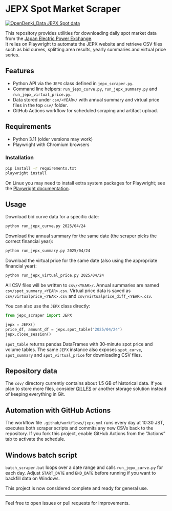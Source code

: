 # JEPX Spot Market Scraper

[![OpenDenki_Data JEPX Spot data](https://github.com/dlxiii/jepx_scraper/actions/workflows/jepx_spot.yml/badge.svg?branch=main)](https://github.com/dlxiii/jepx_scraper/actions/workflows/jepx_spot.yml)

This repository provides utilities for downloading daily spot market data from the [Japan Electric Power Exchange](https://www.jepx.jp/).  
It relies on Playwright to automate the JEPX website and retrieve CSV files such as bid curves, splitting area results, yearly summaries and virtual price series.

## Features

- Python API via the `JEPX` class defined in `jepx_scraper.py`.
- Command line helpers: `run_jepx_curve.py`, `run_jepx_summary.py` and
  `run_jepx_virtual_price.py`.
- Data stored under `csv/<YEAR>/` with annual summary and virtual price files in the top `csv/` folder.
- GitHub Actions workflow for scheduled scraping and artifact upload.

## Requirements

- Python 3.11 (older versions may work)
- Playwright with Chromium browsers

### Installation

```bash
pip install -r requirements.txt
playwright install
```

On Linux you may need to install extra system packages for Playwright; see the [Playwright documentation](https://playwright.dev/python/docs/intro).

## Usage

Download bid curve data for a specific date:

```bash
python run_jepx_curve.py 2025/04/24
```

Download the annual summary for the same date (the scraper picks the correct financial year):

```bash
python run_jepx_summary.py 2025/04/24
```

Download the virtual price for the same date (also using the appropriate financial year):

```bash
python run_jepx_virtual_price.py 2025/04/24
```

All CSV files will be written to `csv/<YEAR>/`. Annual summaries are named `csv/spot_summary_<YEAR>.csv`.
Virtual price data is saved as `csv/virtualprice_<YEAR>.csv` and `csv/virtualprice_diff_<YEAR>.csv`.

You can also use the `JEPX` class directly:

```python
from jepx_scraper import JEPX

jepx = JEPX()
price_df, amount_df = jepx.spot_table("2025/04/24")
jepx.close_session()
```

`spot_table` returns pandas DataFrames with 30‑minute spot price and volume tables.
The same `JEPX` instance also exposes `spot_curve`, `spot_summary` and
`spot_virtual_price` for downloading CSV files.

## Repository data

The `csv/` directory currently contains about 1.5 GB of historical data. If you plan to store more files, consider [Git LFS](https://git-lfs.github.com/) or another storage solution instead of keeping everything in Git.

## Automation with GitHub Actions

The workflow file `.github/workflows/jepx.yml` runs every day at 10:30 JST, executes both scraper scripts and commits any new CSVs back to the repository. If you fork this project, enable GitHub Actions from the “Actions” tab to activate the schedule.

## Windows batch script

`batch_scraper.bat` loops over a date range and calls `run_jepx_curve.py` for each day. Adjust `START_DATE` and `END_DATE` before running if you want to backfill data on Windows.

This project is now considered complete and ready for general use.

---
Feel free to open issues or pull requests for improvements.
